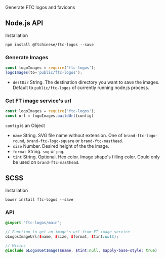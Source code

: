 Generate FTC logos and favicons

## Node.js API

Installation
```
npm install @ftchinese/ftc-logos --save
```

### Generate Images

```js
const logoImages = require('ftc-logos');
logoImages(to='public/ftc-logos');
```

* `destDir` String. The destination directory you want to save the images. Default to `public/ftc-logos` of currently running node.js process.

### Get FT image service's url

```js
const logoImages = require('ftc-logos');
const url = logoImages.buildUrl(config)
```

`config` is an Object
* `name` String. SVG file name without extension. One of `brand-ftc-logo-round`, `brand-ftc-logo-square` or `brand-ftc-masthead`.
* `size` Number. Desired height of the the image.
* `format` String. `svg` or `png`.
* `tint` String. Optional. Hex color. Image shape's filling color. Could only be used on `brand-ftc-masthead`.

## SCSS

Installation
```
bower install ftc-logos --save
```

### API

```scss
@import "ftc-logos/main";

// Function to get an image's url from FT image service
oLogosImageUrl($name, $size, $format, $tint:null);

// Mixins
@include oLogosGetImage($name, $tint:null, $apply-base-style: true)
```

